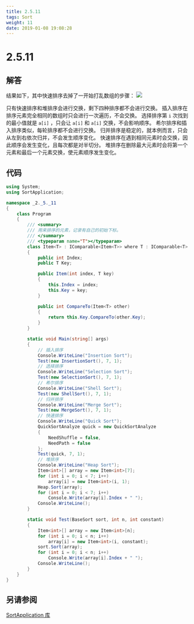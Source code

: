 ```yaml
---
title: 2.5.11
tags: Sort
weight: 11
date: 2019-01-08 19:08:28
---
```


# 2.5.11


## 解答

结果如下，其中快速排序去掉了一开始打乱数组的步骤：
![](/resources/2.5.11/1.png)

只有快速排序和堆排序会进行交换，剩下四种排序都不会进行交换。
插入排序在排序元素完全相同的数组时只会进行一次遍历，不会交换。
选择排序第 `i` 次找到的最小值就是 `a[i]` ，只会让 `a[i]` 和 `a[i]` 交换，不会影响顺序。
希尔排序和插入排序类似，每轮排序都不会进行交换。
归并排序是稳定的，就本例而言，只会从左到右依次归并，不会发生顺序变化。
快速排序在遇到相同元素时会交换，因此顺序会发生变化，且每次都是对半切分。
堆排序在删除最大元素时会将第一个元素和最后一个元素交换，使元素顺序发生变化。

## 代码

```csharp
using System;
using SortApplication;

namespace _2._5._11
{
    class Program
    {
        /// <summary>
        /// 用来排序的元素，记录有自己的初始下标。
        /// </summary>
        /// <typeparam name="T"></typeparam>
        class Item<T> : IComparable<Item<T>> where T : IComparable<T>
        {
            public int Index;
            public T Key;

            public Item(int index, T key)
            {
                this.Index = index;
                this.Key = key;
            }

            public int CompareTo(Item<T> other)
            {
                return this.Key.CompareTo(other.Key);
            }
        }

        static void Main(string[] args)
        {
            // 插入排序
            Console.WriteLine("Insertion Sort");
            Test(new InsertionSort(), 7, 1);
            // 选择排序
            Console.WriteLine("Selection Sort");
            Test(new SelectionSort(), 7, 1);
            // 希尔排序
            Console.WriteLine("Shell Sort");
            Test(new ShellSort(), 7, 1);
            // 归并排序
            Console.WriteLine("Merge Sort");
            Test(new MergeSort(), 7, 1);
            // 快速排序
            Console.WriteLine("Quick Sort");
            QuickSortAnalyze quick = new QuickSortAnalyze
            {
                NeedShuffle = false,
                NeedPath = false
            };
            Test(quick, 7, 1);
            // 堆排序
            Console.WriteLine("Heap Sort");
            Item<int>[] array = new Item<int>[7];
            for (int i = 0; i < 7; i++)
                array[i] = new Item<int>(i, 1);
            Heap.Sort(array);
            for (int i = 0; i < 7; i++)
                Console.Write(array[i].Index + " ");
            Console.WriteLine();
        }

        static void Test(BaseSort sort, int n, int constant)
        {
            Item<int>[] array = new Item<int>[n];
            for (int i = 0; i < n; i++)
                array[i] = new Item<int>(i, constant);
            sort.Sort(array);
            for (int i = 0; i < n; i++)
                Console.Write(array[i].Index + " ");
            Console.WriteLine();
        }
    }
}
```

## 另请参阅

[SortApplication 库](https://github.com/ikesnowy/Algorithms-4th-Edition-in-Csharp/tree/master/2%20Sorting/2.5/SortApplication)
